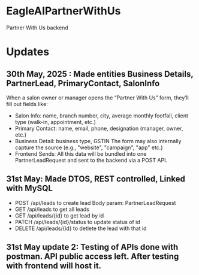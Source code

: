 # EagleAIPartnerWithUs
Partner With Us backend 

# Updates
## 30th May, 2025 : Made entities Business Details, PartnerLead, PrimaryContact, SalonInfo
When a salon owner or manager opens the “Partner With Us” form, they’ll fill out fields like:
- Salon Info:
name, branch number, city, average monthly footfall, client type (walk-in, appointment, etc.)
- Primary Contact:
name, email, phone, designation (manager, owner, etc.)
- Business Detail:
business type, GSTIN
The form may also internally capture the source (e.g., "website", "campaign", "app" etc.)
- Frontend Sends:
All this data will be bundled into one PartnerLeadRequest and sent to the backend via a POST API.

## 31st May: Made DTOS, REST controlled, Linked with MySQL
- POST /api/leads to create lead Body param: PartnerLeadRequest
- GET /api/leads to get all leads
- GET /api/leads/{id} to get lead by id
- PATCH /api/leads/{id}/status to update status of id
- DELETE /api/leads/{id} to detlete the lead with that id
  
 ## 31st May update 2: Testing of APIs done with postman. API public access left. After testing with frontend will host it.
